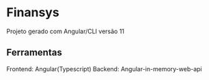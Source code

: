 # Finansys
Projeto gerado com Angular/CLI versão 11

## Ferramentas

Frontend: Angular(Typescript)
Backend: Angular-in-memory-web-api
